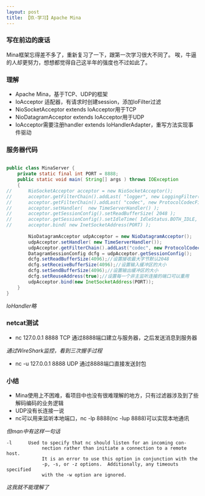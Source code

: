 ```yaml
---
layout: post
title: 【玖·学习】Apache Mina
---
```


### 写在前边的废话

Mina框架忘得差不多了，重新复习了一下，跟第一次学习很大不同了。
唉，牛逼的人却更努力，想想都觉得自己这半年的强度也不过如此了。

### 理解
- Apache Mina，基于TCP、UDP的框架
- IoAcceptor 适配器，有请求时创建session，添加IoFilter过滤
- NioSocketAcceptor extends IoAcceptor用于TCP
- NioDatagramAcceptor extends IoAcceptor用于UDP
- IoAcceptor需要注册handler extends IoHandlerAdapter，重写方法实现事件驱动

### 服务器代码
```java

public class MinaServer {
	private static final int PORT = 8888;
	public static void main( String[] args ) throws IOException
	{
//		NioSocketAcceptor acceptor = new NioSocketAcceptor();
//		acceptor.getFilterChain().addLast( "logger", new LoggingFilter() );
//		acceptor.getFilterChain().addLast( "codec", new ProtocolCodecFilter( new TextLineCodecFactory( Charset.forName( "UTF-8" ))));
//		acceptor.setHandler(  new TimeServerHandler() );
//		acceptor.getSessionConfig().setReadBufferSize( 2048 );
//		acceptor.getSessionConfig().setIdleTime( IdleStatus.BOTH_IDLE, 10 );
//		acceptor.bind( new InetSocketAddress(PORT) );
	   
		NioDatagramAcceptor udpAcceptor = new NioDatagramAcceptor();
		udpAcceptor.setHandler( new TimeServerHandler());
		udpAcceptor.getFilterChain().addLast("codec", new ProtocolCodecFilter(new TextLineCodecFactory( Charset.forName( "UTF-8" ))));
		DatagramSessionConfig dcfg = udpAcceptor.getSessionConfig();
		dcfg.setReadBufferSize(4096);//设置接收最大字节默认2048  
		dcfg.setReceiveBufferSize(4096);//设置输入缓冲区的大小  
		dcfg.setSendBufferSize(4096);//设置输出缓冲区的大小  
		dcfg.setReuseAddress(true);//设置每一个非主监听连接的端口可以重用  
		udpAcceptor.bind(new InetSocketAddress(PORT));
	}
}
```
_IoHandler略_

### netcat测试

- nc 127.0.0.1 8888
TCP 通过8888端口建立与服务器，之后发送消息到服务器

_通过WireShark监控，看到三次握手过程_

- nc -u 127.0.0.1 8888
UDP 通过8888端口直接发送封包

### 小结
- Mina使用上不困难，看项目中也没有很难理解的地方，只有过滤器涉及到了些解码编码的业务逻辑
- UDP没有长连接一说
- nc可以用来监听本地端口，nc -lp 8888(nc -lup 8888)可以实现本地通讯

_但man中有这样一句话_

```
-l      Used to specify that nc should listen for an incoming con-
             nection rather than initiate a connection to a remote host.
             It is an error to use this option in conjunction with the
             -p, -s, or -z options.  Additionally, any timeouts specified
             with the -w option are ignored.
```
_这我就不能理解了_



